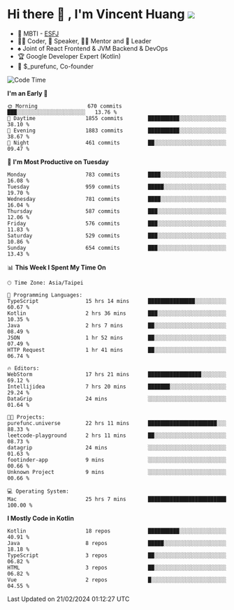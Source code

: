 # Hi there 👋 , I'm Vincent Huang ![](https://komarev.com/ghpvc/?username=Jian-Min-Huang)
- 👀 MBTI - [ESFJ](https://www.16personalities.com/esfj-personality)
- 👨‍💻 Coder, 🎤 Speaker, 👨‍🏫 Mentor and 🚀 Leader
- ♠️ Joint of React Frontend & JVM Backend & DevOps
- 🏆 Google Developer Expert (Kotlin)
- 💼 $_purefunc, Co-founder

<!--START_SECTION:waka-->
![Code Time](http://img.shields.io/badge/Code%20Time-3%2C405%20hrs%2039%20mins-blue)

**I'm an Early 🐤** 

```text
🌞 Morning                670 commits         ███░░░░░░░░░░░░░░░░░░░░░░   13.76 % 
🌆 Daytime                1855 commits        ██████████░░░░░░░░░░░░░░░   38.10 % 
🌃 Evening                1883 commits        ██████████░░░░░░░░░░░░░░░   38.67 % 
🌙 Night                  461 commits         ██░░░░░░░░░░░░░░░░░░░░░░░   09.47 % 
```
📅 **I'm Most Productive on Tuesday** 

```text
Monday                   783 commits         ████░░░░░░░░░░░░░░░░░░░░░   16.08 % 
Tuesday                  959 commits         █████░░░░░░░░░░░░░░░░░░░░   19.70 % 
Wednesday                781 commits         ████░░░░░░░░░░░░░░░░░░░░░   16.04 % 
Thursday                 587 commits         ███░░░░░░░░░░░░░░░░░░░░░░   12.06 % 
Friday                   576 commits         ███░░░░░░░░░░░░░░░░░░░░░░   11.83 % 
Saturday                 529 commits         ███░░░░░░░░░░░░░░░░░░░░░░   10.86 % 
Sunday                   654 commits         ███░░░░░░░░░░░░░░░░░░░░░░   13.43 % 
```


📊 **This Week I Spent My Time On** 

```text
🕑︎ Time Zone: Asia/Taipei

💬 Programming Languages: 
TypeScript               15 hrs 14 mins      ███████████████░░░░░░░░░░   60.67 % 
Kotlin                   2 hrs 36 mins       ███░░░░░░░░░░░░░░░░░░░░░░   10.35 % 
Java                     2 hrs 7 mins        ██░░░░░░░░░░░░░░░░░░░░░░░   08.49 % 
JSON                     1 hr 52 mins        ██░░░░░░░░░░░░░░░░░░░░░░░   07.49 % 
HTTP Request             1 hr 41 mins        ██░░░░░░░░░░░░░░░░░░░░░░░   06.74 % 

🔥 Editors: 
WebStorm                 17 hrs 21 mins      █████████████████░░░░░░░░   69.12 % 
Intellijidea             7 hrs 20 mins       ███████░░░░░░░░░░░░░░░░░░   29.24 % 
DataGrip                 24 mins             ░░░░░░░░░░░░░░░░░░░░░░░░░   01.64 % 

🐱‍💻 Projects: 
purefunc.universe        22 hrs 11 mins      ██████████████████████░░░   88.33 % 
leetcode-playground      2 hrs 11 mins       ██░░░░░░░░░░░░░░░░░░░░░░░   08.73 % 
datagrip                 24 mins             ░░░░░░░░░░░░░░░░░░░░░░░░░   01.63 % 
footinder-app            9 mins              ░░░░░░░░░░░░░░░░░░░░░░░░░   00.66 % 
Unknown Project          9 mins              ░░░░░░░░░░░░░░░░░░░░░░░░░   00.66 % 

💻 Operating System: 
Mac                      25 hrs 7 mins       █████████████████████████   100.00 % 
```

**I Mostly Code in Kotlin** 

```text
Kotlin                   18 repos            ██████████░░░░░░░░░░░░░░░   40.91 % 
Java                     8 repos             █████░░░░░░░░░░░░░░░░░░░░   18.18 % 
TypeScript               3 repos             ██░░░░░░░░░░░░░░░░░░░░░░░   06.82 % 
HTML                     3 repos             ██░░░░░░░░░░░░░░░░░░░░░░░   06.82 % 
Vue                      2 repos             █░░░░░░░░░░░░░░░░░░░░░░░░   04.55 % 
```




 Last Updated on 21/02/2024 01:12:27 UTC
<!--END_SECTION:waka-->
